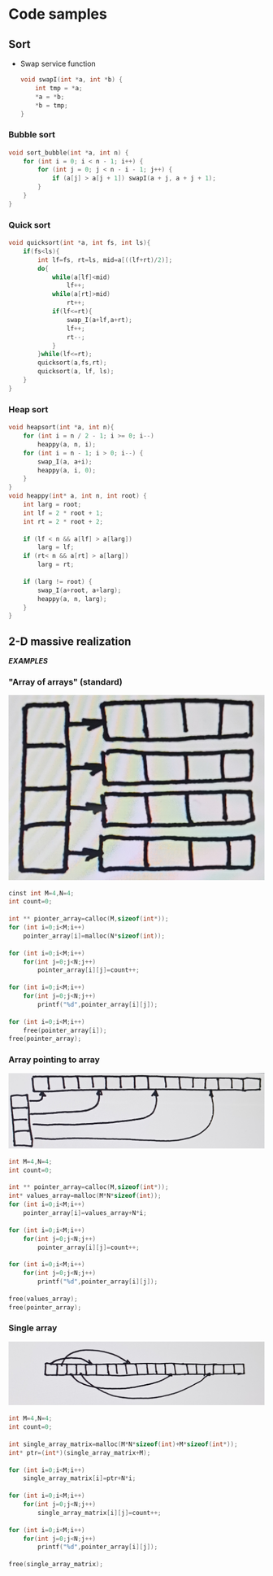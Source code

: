 # Code samples

## Sort
* Swap service function
    ```C
    void swapI(int *a, int *b) {
        int tmp = *a;
        *a = *b;
        *b = tmp;
    }
    ```

### Bubble sort
```C
void sort_bubble(int *a, int n) {
    for (int i = 0; i < n - 1; i++) {
        for (int j = 0; j < n - i - 1; j++) {
            if (a[j] > a[j + 1]) swapI(a + j, a + j + 1);
        }
    }
} 
```

### Quick sort
```C
void quicksort(int *a, int fs, int ls){
    if(fs<ls){
        int lf=fs, rt=ls, mid=a[((lf+rt)/2)];
        do{
            while(a[lf]<mid)
                lf++;
            while(a[rt]>mid)
                rt++;
            if(lf<=rt){
                swap_I(a+lf,a+rt);
                lf++;
                rt--;
            }    
        }while(lf<=rt);
        quicksort(a,fs,rt);
        quicksort(a, lf, ls);
    }
}
```

### Heap sort
```C
void heapsort(int *a, int n){
    for (int i = n / 2 - 1; i >= 0; i--)
        heappy(a, n, i);
    for (int i = n - 1; i > 0; i--) {
        swap_I(a, a+i);
        heappy(a, i, 0);
    }
}
void heappy(int* a, int n, int root) {
    int larg = root; 
    int lf = 2 * root + 1;  
    int rt = 2 * root + 2;  

    if (lf < n && a[lf] > a[larg])
        larg = lf;
    if (rt< n && a[rt] > a[larg])
        larg = rt;
        
    if (larg != root) {
        swap_I(a+root, a+larg);
        heappy(a, n, larg);
    }
}
```


## 2-D massive realization
***EXAMPLES***
### "Array of arrays" (standard)

![Array 1](../media/arr_1.jpg "Array of arrays (standard)")

```C
cinst int M=4,N=4;
int count=0;

int ** pionter_array=calloc(M,sizeof(int*));
for (int i=0;i<M;i++)
	pointer_array[i]=malloc(N*sizeof(int));

for (int i=0;i<M;i++)
	for(int j=0;j<N;j++)
		pointer_array[i][j]=count++;

for (int i=0;i<M;i++)
	for(int j=0;j<N;j++)
		printf("%d",pointer_array[i][j]);

for (int i=0;i<M;i++)
	free(pointer_array[i]);
free(pointer_array);
```

### Array pointing to array

![Array 2](../media/arr_2.jpg "Array pointing to array")

```C
int M=4,N=4;
int count=0;

int ** pointer_array=calloc(M,sizeof(int*));
int* values_array=malloc(M*N*sizeof(int));
for (int i=0;i<M;i++)
    pointer_array[i]=values_array+N*i;

for (int i=0;i<M;i++)
    for(int j=0;j<N;j++)
        pointer_array[i][j]=count++;

for (int i=0;i<M;i++)
	for(int j=0;j<N;j++)
		printf("%d",pointer_array[i][j]); 

free(values_array);
free(pointer_array);
```

### Single array 

![Array 3](../media/arr_3.jpg "Single array")

```C
int M=4,N=4;
int count=0;

int single_array_matrix=malloc(M*N*sizeof(int)+M*sizeof(int*));
int* ptr=(int*)(single_array_matrix+M);

for (int i=0;i<M;i++)
    single_array_matrix[i]=ptr+N*i;

for (int i=0;i<M;i++)
    for(int j=0;j<N;j++)
        single_array_matrix[i][j]=count++;

for (int i=0;i<M;i++)
	for(int j=0;j<N;j++)
		printf("%d",pointer_array[i][j]);

free(single_array_matrix);
```